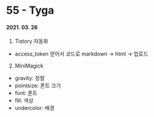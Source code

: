 55 - Tyga
========
#### 2021. 03. 26

1. Tistory 자동화
  - access_token 얻어서 코드로 markdown -> html -> 업로드

2. MiniMagick
  - gravity: 정렬
  - pointsize: 폰트 크기
  - font: 폰트
  - fill: 색상
  - undercolor: 배경
